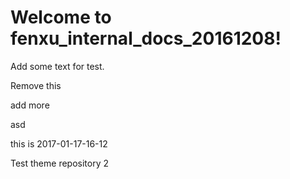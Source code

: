 # Welcome to fenxu_internal_docs_20161208!

Add some text for test.

Remove this

add more

asd

this is 2017-01-17-16-12

Test theme repository
2
